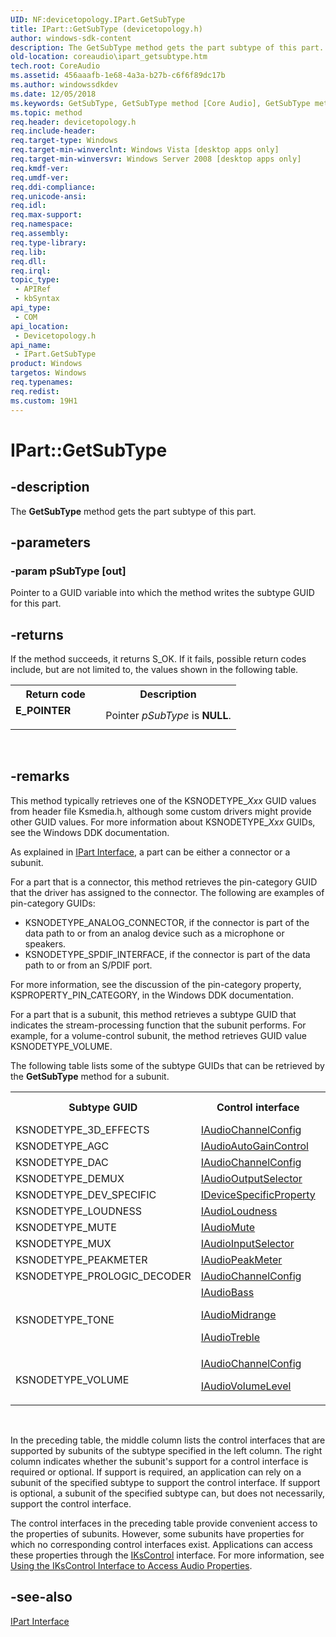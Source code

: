 ```yaml
---
UID: NF:devicetopology.IPart.GetSubType
title: IPart::GetSubType (devicetopology.h)
author: windows-sdk-content
description: The GetSubType method gets the part subtype of this part.
old-location: coreaudio\ipart_getsubtype.htm
tech.root: CoreAudio
ms.assetid: 456aaafb-1e68-4a3a-b27b-c6f6f89dc17b
ms.author: windowssdkdev
ms.date: 12/05/2018
ms.keywords: GetSubType, GetSubType method [Core Audio], GetSubType method [Core Audio],IPart interface, IPart interface [Core Audio],GetSubType method, IPart.GetSubType, IPart::GetSubType, IPartGetSubType, coreaudio.ipart_getsubtype, devicetopology/IPart::GetSubType
ms.topic: method
req.header: devicetopology.h
req.include-header: 
req.target-type: Windows
req.target-min-winverclnt: Windows Vista [desktop apps only]
req.target-min-winversvr: Windows Server 2008 [desktop apps only]
req.kmdf-ver: 
req.umdf-ver: 
req.ddi-compliance: 
req.unicode-ansi: 
req.idl: 
req.max-support: 
req.namespace: 
req.assembly: 
req.type-library: 
req.lib: 
req.dll: 
req.irql: 
topic_type:
 - APIRef
 - kbSyntax
api_type:
 - COM
api_location:
 - Devicetopology.h
api_name:
 - IPart.GetSubType
product: Windows
targetos: Windows
req.typenames: 
req.redist: 
ms.custom: 19H1
---
```


# IPart::GetSubType


## -description



The <b>GetSubType</b> method gets the part subtype of this part.




## -parameters




### -param pSubType [out]

Pointer to a GUID variable into which the method writes the subtype GUID for this part.


## -returns



If the method succeeds, it returns S_OK. If it fails, possible return codes include, but are not limited to, the values shown in the following table.

<table>
<tr>
<th>Return code</th>
<th>Description</th>
</tr>
<tr>
<td width="40%">
<dl>
<dt><b>E_POINTER</b></dt>
</dl>
</td>
<td width="60%">
Pointer <i>pSubType</i> is <b>NULL</b>.

</td>
</tr>
</table>
 




## -remarks



This method typically retrieves one of the KSNODETYPE_<i>Xxx</i> GUID values from header file Ksmedia.h, although some custom drivers might provide other GUID values. For more information about KSNODETYPE_<i>Xxx</i> GUIDs, see the Windows DDK documentation.

As explained in <a href="https://docs.microsoft.com/windows/desktop/api/devicetopology/nn-devicetopology-ipart">IPart Interface</a>, a part can be either a connector or a subunit.

For a part that is a connector, this method retrieves the pin-category GUID that the driver has assigned to the connector. The following are examples of pin-category GUIDs:

<ul>
<li>KSNODETYPE_ANALOG_CONNECTOR, if the connector is part of the data path to or from an analog device such as a microphone or speakers.</li>
<li>KSNODETYPE_SPDIF_INTERFACE, if the connector is part of the data path to or from an S/PDIF port.</li>
</ul>
For more information, see the discussion of the pin-category property, KSPROPERTY_PIN_CATEGORY, in the Windows DDK documentation.

For a part that is a subunit, this method retrieves a subtype GUID that indicates the stream-processing function that the subunit performs. For example, for a volume-control subunit, the method retrieves GUID value KSNODETYPE_VOLUME.

The following table lists some of the subtype GUIDs that can be retrieved by the <b>GetSubType</b> method for a subunit.

<table>
<tr>
<th>Subtype GUID
            </th>
<th>Control interface
            </th>
<th>Required or optional
            </th>
</tr>
<tr>
<td>KSNODETYPE_3D_EFFECTS</td>
<td>
<a href="https://docs.microsoft.com/windows/desktop/api/devicetopology/nn-devicetopology-iaudiochannelconfig">IAudioChannelConfig</a>
</td>
<td>Optional</td>
</tr>
<tr>
<td>KSNODETYPE_AGC</td>
<td>
<a href="https://docs.microsoft.com/windows/desktop/api/devicetopology/nn-devicetopology-iaudioautogaincontrol">IAudioAutoGainControl</a>
</td>
<td>Required</td>
</tr>
<tr>
<td>KSNODETYPE_DAC</td>
<td>
<a href="https://docs.microsoft.com/windows/desktop/api/devicetopology/nn-devicetopology-iaudiochannelconfig">IAudioChannelConfig</a>
</td>
<td>Optional</td>
</tr>
<tr>
<td>KSNODETYPE_DEMUX</td>
<td>
<a href="https://docs.microsoft.com/windows/desktop/api/devicetopology/nn-devicetopology-iaudiooutputselector">IAudioOutputSelector</a>
</td>
<td>Required</td>
</tr>
<tr>
<td>KSNODETYPE_DEV_SPECIFIC</td>
<td>
<a href="https://docs.microsoft.com/windows/desktop/api/devicetopology/nn-devicetopology-idevicespecificproperty">IDeviceSpecificProperty</a>
</td>
<td>Required</td>
</tr>
<tr>
<td>KSNODETYPE_LOUDNESS</td>
<td>
<a href="https://docs.microsoft.com/windows/desktop/api/devicetopology/nn-devicetopology-iaudioloudness">IAudioLoudness</a>
</td>
<td>Required</td>
</tr>
<tr>
<td>KSNODETYPE_MUTE</td>
<td>
<a href="https://docs.microsoft.com/windows/desktop/api/devicetopology/nn-devicetopology-iaudiomute">IAudioMute</a>
</td>
<td>Required</td>
</tr>
<tr>
<td>KSNODETYPE_MUX</td>
<td>
<a href="https://docs.microsoft.com/windows/desktop/api/devicetopology/nn-devicetopology-iaudioinputselector">IAudioInputSelector</a>
</td>
<td>Required</td>
</tr>
<tr>
<td>KSNODETYPE_PEAKMETER</td>
<td>
<a href="https://docs.microsoft.com/windows/desktop/api/devicetopology/nn-devicetopology-iaudiopeakmeter">IAudioPeakMeter</a>
</td>
<td>Required</td>
</tr>
<tr>
<td>KSNODETYPE_PROLOGIC_DECODER</td>
<td>
<a href="https://docs.microsoft.com/windows/desktop/api/devicetopology/nn-devicetopology-iaudiochannelconfig">IAudioChannelConfig</a>
</td>
<td>Optional</td>
</tr>
<tr>
<td>KSNODETYPE_TONE</td>
<td>
<a href="https://docs.microsoft.com/windows/desktop/api/devicetopology/nn-devicetopology-iaudiobass">IAudioBass</a>

<a href="https://docs.microsoft.com/windows/desktop/api/devicetopology/nn-devicetopology-iaudiomidrange">IAudioMidrange</a>



<a href="https://docs.microsoft.com/windows/desktop/api/devicetopology/nn-devicetopology-iaudiotreble">IAudioTreble</a>


</td>
<td>OptionalOptional

Optional

</td>
</tr>
<tr>
<td>KSNODETYPE_VOLUME</td>
<td>
<a href="https://docs.microsoft.com/windows/desktop/api/devicetopology/nn-devicetopology-iaudiochannelconfig">IAudioChannelConfig</a>

<a href="https://docs.microsoft.com/windows/desktop/api/devicetopology/nn-devicetopology-iaudiovolumelevel">IAudioVolumeLevel</a>


</td>
<td>OptionalRequired

</td>
</tr>
</table>
 

In the preceding table, the middle column lists the control interfaces that are supported by subunits of the subtype specified in the left column. The right column indicates whether the subunit's support for a control interface is required or optional. If support is required, an application can rely on a subunit of the specified subtype to support the control interface. If support is optional, a subunit of the specified subtype can, but does not necessarily, support the control interface.

The control interfaces in the preceding table provide convenient access to the properties of subunits. However, some subunits have properties for which no corresponding control interfaces exist. Applications can access these properties through the <a href="https://docs.microsoft.com/windows-hardware/drivers/ddi/content/ksproxy/nn-ksproxy-ikscontrol">IKsControl</a> interface. For more information, see <a href="https://docs.microsoft.com/windows/desktop/CoreAudio/using-the-ikscontrol-interface-to-access-audio-properties">Using the IKsControl Interface to Access Audio Properties</a>.




## -see-also




<a href="https://docs.microsoft.com/windows/desktop/api/devicetopology/nn-devicetopology-ipart">IPart Interface</a>
 

 

